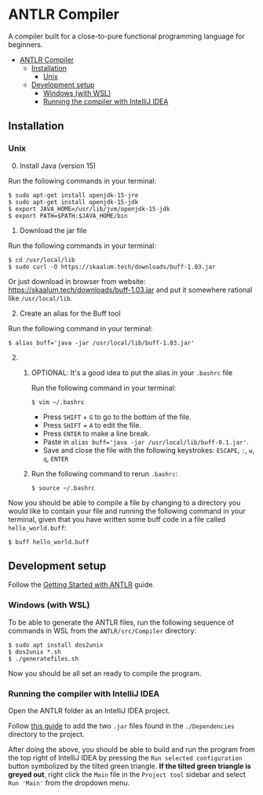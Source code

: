 # ANTLR Compiler

A compiler built for a close-to-pure functional programming language for beginners.

- [ANTLR Compiler](#antlr-compiler)
    * [Installation](#installation)
        + [Unix](#unix)
    * [Development setup](#development-setup)
        + [Windows (with WSL)](#windows-with-wsl)
        + [Running the compiler with IntelliJ IDEA](#running-the-compiler-with-intellij-idea)

## Installation

### Unix

0. Install Java (version 15)

Run the following commands in your terminal:

```shell
$ sudo apt-get install openjdk-15-jre
$ sudo apt-get install openjdk-15-jdk
$ export JAVA_HOME=/usr/lib/jvm/openjdk-15-jdk
$ export PATH=$PATH:$JAVA_HOME/bin
```

1. Download the jar file

Run the following commands in your terminal:

```shell
$ cd /usr/local/lib
$ sudo curl -O https://skaalum.tech/downloads/buff-1.03.jar
```

Or just download in browser from website: https://skaalum.tech/downloads/buff-1.03.jar and put it somewhere rational
like `/usr/local/lib`.

2. Create an alias for the Buff tool

Run the following command in your terminal:

```shell
$ alias buff='java -jar /usr/local/lib/buff-1.03.jar'
```

2.
    1. OPTIONAL: It's a good idea to put the alias in your `.bashrc` file

       Run the following command in your terminal:

        ```shell
        $ vim ~/.bashrc
        ```

        - Press `SHIFT` + `G` to go to the bottom of the file.
        - Press `SHIFT` + `A` to edit the file.
        - Press `ENTER` to make a line break.
        - Paste in `alias buff='java -jar /usr/local/lib/buff-0.1.jar'`.
        - Save and close the file with the following keystrokes: `ESCAPE`, `:`, `w`, `q`, `ENTER`

    2. Run the following command to rerun `.bashrc`:
        ```shell
        $ source ~/.bashrc
        ```

Now you should be able to compile a file by changing to a directory you would like to contain your file and running the
following command in your terminal, given that you have written some buff code in a file called `hello_world.buff`:

```shell
$ buff hello_world.buff
```

## Development setup

Follow the [Getting Started with ANTLR](https://github.com/antlr/antlr4/blob/master/doc/getting-started.md) guide.

### Windows (with WSL)

To be able to generate the ANTLR files, run the following sequence of commands in WSL from the `ANTLR/src/Compiler`
directory:

```
$ sudo apt install dos2unix 
$ dos2unix *.sh
$ ./generatefiles.sh
```

Now you should be all set an ready to compile the program.

### Running the compiler with IntelliJ IDEA

Open the ANTLR folder as an IntelliJ IDEA project.

Follow [this guide](https://stackoverflow.com/a/1051705/12545726) to add the two `.jar` files found in
the `./Dependencies` directory to the project.

After doing the above, you should be able to build and run the program from the top right of IntelliJ IDEA by pressing
the `Run selected configuration` button symbolized by the tilted green triangle. **If the tilted green triangle is
greyed out**, right click the `Main` file in the `Project tool` sidebar and select `Run 'Main'` from the dropdown menu. 
